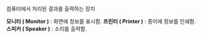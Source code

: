 컴퓨터에서 처리된 결과를 출력하는 장치

**모니터 ( Monitor )** : 화면에 정보를 표시함.
**프린터 ( Printer )** : 종이에 정보를 인쇄함.
**스피커 ( Speaker )** : 소리를 출력함.